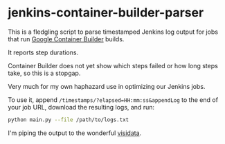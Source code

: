 # jenkins-container-builder-parser

This is a fledgling script to parse timestamped Jenkins log output for
jobs that run [Google Container
Builder](https://cloud.google.com/container-builder/) builds.

It reports step durations.

Container Builder does not yet show which steps failed or how long steps take, so this is a stopgap.

Very much for my own haphazard use in optimizing our Jenkins jobs.

To use it, append `/timestamps/?elapsed=HH:mm:ss&appendLog` to the end
of your job URL, download the resulting logs, and run:

```bash
python main.py --file /path/to/logs.txt
```

I'm piping the output to the wonderful [visidata](https://github.com/saulpw/visidata).
